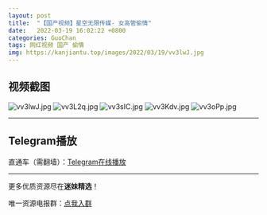 ```yaml
---
layout: post
title:  "【国产视频】星空无限传媒- 女高管偷情"
date:   2022-03-19 16:02:22 +0800
categories: GuoChan
tags: 网红视频 国产 偷情
img: https://kanjiantu.top/images/2022/03/19/vv3lwJ.jpg
---
```



## 视频截图

![vv3lwJ.jpg](https://kanjiantu.top/images/2022/03/19/vv3lwJ.jpg)
![vv3L2q.jpg](https://kanjiantu.top/images/2022/03/19/vv3L2q.jpg)
![vv3sIC.jpg](https://kanjiantu.top/images/2022/03/19/vv3sIC.jpg)
![vv3Kdv.jpg](https://kanjiantu.top/images/2022/03/19/vv3Kdv.jpg)
![vv3oPp.jpg](https://kanjiantu.top/images/2022/03/19/vv3oPp.jpg)

* * *
## Telegram播放

直通车（需翻墙）：[Telegram在线播放](https://t.me/mimeijingxuan/201)

* * *
更多优质资源尽在**迷妹精选**！

唯一资源电报群：[点我入群](https://t.me/mimeijingxuan)


